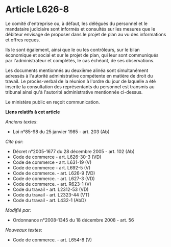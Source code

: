 # Article L626-8

Le comité d'entreprise ou, à défaut, les délégués du personnel et le mandataire judiciaire sont informés et consultés sur les
mesures que le débiteur envisage de proposer dans le projet de plan au vu des informations et offres reçues. 

Ils le sont également, ainsi que le ou les contrôleurs, sur le bilan économique et social et sur le projet de plan, qui leur
sont communiqués par l'administrateur et complétés, le cas échéant, de ses observations.

Les documents mentionnés au deuxième alinéa sont simultanément adressés à l'autorité administrative compétente en matière de
droit du travail. Le procès-verbal de la réunion à l'ordre du jour de laquelle a été inscrite la consultation des
représentants du personnel est transmis au tribunal ainsi qu'à l'autorité administrative mentionnée ci-dessus.

Le ministère public en reçoit communication.

**Liens relatifs à cet article**

_Anciens textes_:

  - Loi n°85-98 du 25 janvier 1985 - art. 203 (Ab)

_Cité par_:

  - Décret n°2005-1677 du 28 décembre 2005 - art. 102 (Ab)
  - Code de commerce - art. L626-30-3 (VD)
  - Code de commerce - art. L631-19 (V)
  - Code de commerce - art. L692-5 (V)
  - Code de commerce. - art. L626-9 (VD)
  - Code de commerce. - art. L627-3 (VD)
  - Code de commerce. - art. R623-1 (V)
  - Code du travail - art. L2312-53 (VD)
  - Code du travail - art. L2323-44 (VT)
  - Code du travail - art. L432-1 (AbD)

_Modifié par_:

  - Ordonnance n°2008-1345 du 18 décembre 2008 - art. 56

_Nouveaux textes_:

  - Code de commerce. - art. L654-8 (V)
